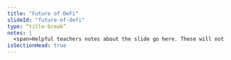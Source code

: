 ```yaml
--- 
title: "Future of DeFi"
slideId: "future-of-defi"
type: “title-break”
notes: |
  <span>Helpful teachers notes about the slide go here. These will not be visible to anyone but instructors!</span>
isSectionHead: true
---
```

